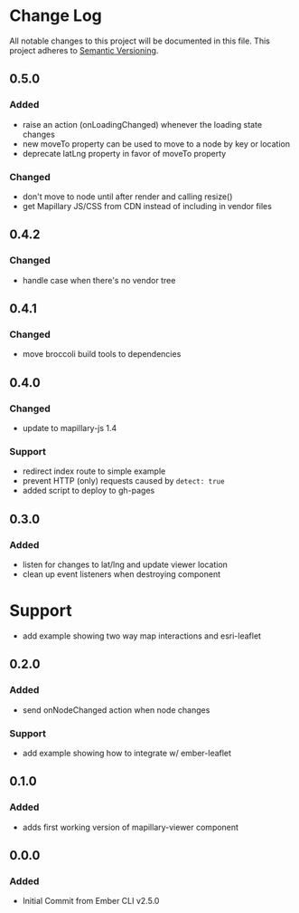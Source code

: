 # Change Log
All notable changes to this project will be documented in this file.
This project adheres to [Semantic Versioning](http://semver.org/).

## 0.5.0
### Added
- raise an action (onLoadingChanged) whenever the loading state changes
- new moveTo property can be used to move to a node by key or location
- deprecate latLng property in favor of moveTo property
### Changed
- don't move to node until after render and calling resize()
- get Mapillary JS/CSS from CDN instead of including in vendor files

## 0.4.2
### Changed
- handle case when there's no vendor tree

## 0.4.1
### Changed
- move broccoli build tools to dependencies

## 0.4.0
### Changed
- update to mapillary-js 1.4
### Support
- redirect index route to simple example
- prevent HTTP (only) requests caused by `detect: true`
- added script to deploy to gh-pages

## 0.3.0
### Added
- listen for changes to lat/lng and update viewer location
- clean up event listeners when destroying component
# Support
- add example showing two way map interactions and esri-leaflet

## 0.2.0
### Added
- send onNodeChanged action when node changes
### Support
- add example showing how to integrate w/ ember-leaflet

## 0.1.0
### Added
- adds first working version of mapillary-viewer component

## 0.0.0
### Added
- Initial Commit from Ember CLI v2.5.0
